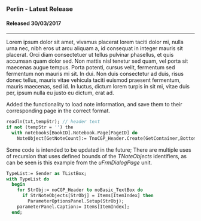 ### Perlin - Latest Release
#### Released 30/03/2017
-----
Lorem ipsum dolor sit amet, vivamus placerat lorem taciti dolor mi, nulla urna nec, nibh eros ut arcu aliquam a, id consequat in integer mauris sit placerat. Orci diam consectetuer ut tellus pulvinar phasellus, et quis accumsan quam dolor sed. Non mattis nisl tenetur sed quam, vel porta sit maecenas augue tempus. Porta potenti, cursus velit, fermentum sed fermentum non mauris mi sit. In dui. Non duis consectetur ad duis, risus donec tellus, mauris vitae vehicula taciti euismod praesent fermentum, mauris maecenas, sed id. In luctus, dictum lorem turpis in sit mi, vitae duis per, ipsum nulla eu justo eu dictum, erat ad.

Added the functionality to load note information, and save them to their corresponding page in the correct format.

```pascal
readln(txt,tempStr); // header text
if not (tempStr = '') the
  with notebooks[BookID].Notebook.Page[PageID] do
    NoteObject[GetNoteCount]:= TnoCGP_Header.Create(GetContainer,Bottom,tempStr);
```

Some code is intended to be updated in the future; There are multiple uses of recursion that uses defined bounds of the _TNoteObjects_ identifiers, as can be seen is this example from the _uFrmDialogPage_ unit.

```pascal
TypeList:= Sender as TListBox;
with TypeList do
  begin
    for StrObj:= noCGP_Header to noBasic_TextBox do
      if StrNoteObjects[StrObj] = Items[ItemIndex] then
        ParameterOptionsPanel.Setup(StrObj);
    parameterPanel.Caption:= Items[ItemIndex];
  end; 
```
